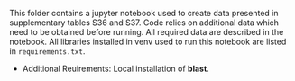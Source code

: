 This folder contains a jupyter notebook used to create data presented in supplementary tables S36 and S37. Code relies on additional data which need to be obtained before running. All required data are described in the notebook. All libraries installed in venv used to run this notebook are listed in `requirements.txt`.

- Additional Reuirements:
  Local installation of **blast**.
